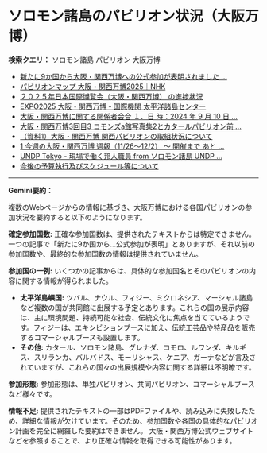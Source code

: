 # ソロモン諸島のパビリオン状況（大阪万博）

**検索クエリ：** ソロモン諸島 パビリオン 大阪万博

- [新たに9か国から大阪・関西万博への公式参加が表明されました ...](https://www.expo2025.or.jp/news/news-20220531-01/)
- [パビリオンマップ 大阪・関西万博2025｜NHK](https://www3.nhk.or.jp/news/special/osaka_expo/pavilion/)
- [２０２５年日本国際博覧会（大阪・関西万博） の進捗状況](https://www.cas.go.jp/jp/seisaku/expo_suisin_honbu/kankei_renraku/dai5/siryou1.pdf)
- [EXPO2025 大阪・関西万博 - 国際機関 太平洋諸島センター](https://pic.or.jp/featured_word/10255/)
- [大阪・関西万博に関する関係者会合 １．日 時：2024 年 9 月 10 日 ...](https://www.cas.go.jp/jp/seisaku/osaka_kansai_banpaku/pdf/r60910_siryou1.pdf)
- [大阪・関西万博3回目3 コモンズa館写真集2とカタールパビリオン前 ...](https://ameblo.jp/bomuu/entry-12895014892.html)
- [（資料1）大阪・関西万博 関西パビリオンの取組状況について](https://www.kouiki-kansai.jp/material/files/group/3/1-170shiryo1.pdf)
- [1 今週の大阪・関西万博 週報（11/26～12/2） ～ 開催まで あと ...](https://www.shikoku.meti.go.jp/03_sesakudocs/0310_expo2025/weeklyreport/241126-1202.pdf)
- [UNDP Tokyo - 現場で働く邦人職員 from ソロモン諸島 UNDP ...](https://www.facebook.com/photo.php?fbid=563450347047609&id=476946749031303&set=a.479664938759484&locale=ku_TR)
- [今後の予算執行及びスケジュール等について](https://www.meti.go.jp/shingikai/mono_info_service/expo_budget_monitoring/pdf/005_04_00.pdf)


---

**Gemini要約：**

複数のWebページからの情報に基づき、大阪万博における各国パビリオンの参加状況を要約すると以下のようになります。

**確定参加国数:**  正確な参加国数は、提供されたテキストからは特定できません。一つの記事で「新たに9か国から…公式参加が表明」とありますが、それ以前の参加国数や、最終的な参加国数の情報は提供されていません。

**参加国の一例:**  いくつかの記事からは、具体的な参加国名とそのパビリオンの内容に関する情報が得られました。

* **太平洋島嶼国:**  ツバル、ナウル、フィジー、ミクロネシア、マーシャル諸島など複数の国が共同館に出展する予定とあります。これらの国の展示内容は、主に環境問題、持続可能な社会、伝統文化に焦点を当てているようです。フィジーは、エキシビションブースに加え、伝統工芸品や特産品を販売するコマーシャルブースも設置します。
* **その他:** カタール、ソロモン諸島、グレナダ、コモロ、ルワンダ、キルギス、スリランカ、バルバドス、モーリシャス、ケニア、ガーナなどが言及されていますが、これらの国々の出展規模や内容に関する詳細は不明瞭です。


**参加形態:**  参加形態は、単独パビリオン、共同パビリオン、コマーシャルブースなど様々です。


**情報不足:** 提供されたテキストの一部はPDFファイルや、読み込みに失敗したため、詳細な情報が欠けています。そのため、参加国数や各国の具体的なパビリオン計画を完全に網羅した要約はできません。  大阪・関西万博公式ウェブサイトなどを参照することで、より正確な情報を取得できる可能性があります。

